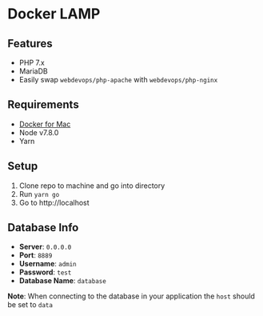 # Docker LAMP

## Features
- PHP 7.x
- MariaDB
- Easily swap `webdevops/php-apache` with `webdevops/php-nginx`

## Requirements
- [Docker for Mac](https://www.docker.com/docker-mac)
- Node v7.8.0
- Yarn

## Setup
1. Clone repo to machine and go into directory
2. Run `yarn go`
3. Go to http://localhost

## Database Info
- **Server**: `0.0.0.0`
- **Port**: `8889`
- **Username**: `admin`
- **Password**: `test`
- **Database Name**: `database`

**Note**: When connecting to the database in your application the `host` should be set to `data`
